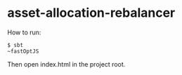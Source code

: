# asset-allocation-rebalancer

How to run: 

```
$ sbt
~fastOptJS
```

Then open index.html in the project root.